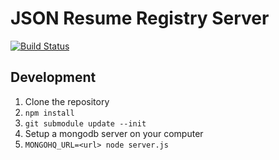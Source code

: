 # JSON Resume Registry Server

[![Build Status](https://api.travis-ci.org/jsonresume/registry-server.svg)](http://travis-ci.org/jsonresume/registry-server)

## Development

1. Clone the repository
2. `npm install`
3. `git submodule update --init`
4. Setup a mongodb server on your computer
5. `MONGOHQ_URL=<url> node server.js`
